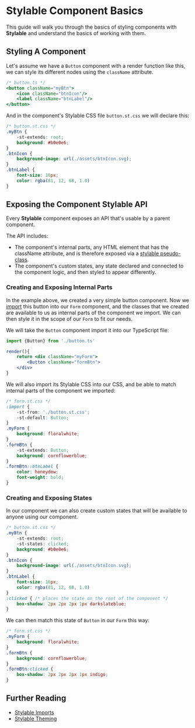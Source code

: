 # Stylable Component Basics

This guide will walk you through the basics of styling components with **Stylable** and understand the basics of working with them. 

## Styling A Component 

Let's assume we have a `Button` component with a render function like this, we can style its different nodes using the `className` attribute.

```jsx
/* button.ts */
<button className="myBtn">
    <icon className="btnIcon"/>
    <label className="btnLabel"/>
</button>
```

And in the component's Stylable CSS file `button.st.css` we will declare this:

```css
/* button.st.css */
.myBtn {
    -st-extends: root; 
    background: #b0e0e6;
}
.btnIcon {
    background-image: url(./assets/btnIcon.svg);
}
.btnLabel {
    font-size: 16px;
    color: rgba(81, 12, 68, 1.0)
}
```

## Exposing the Component Stylable API

Every **Stylable** component exposes an API that's usable by a parent component.

The API includes:
* The component's internal parts, any HTML element that has the className attribute, and is therefore exposed via a [stylable pseudo-class](../references/pseudo-classes.md).
* The component's custom states, any state declared and connected to the component logic, and then styled to appear differently.

### Creating and Exposing Internal Parts

In the example above, we created a very simple button component. Now we [import](../references/imports.md) this button into our `Form` component, and the classes that we created are available to us as internal parts of the component we import. We can then style it in the scope of our `Form` to fit our needs.

We will take the `Button` component import it into our TypeScript file:

```jsx
import {Button} from './button.ts'

render(){
    return <div className="myForm">
        <Button className="formBtn">
    </div>
}
```

We will also import its Stylable CSS into our CSS, and be able to match internal parts of the component we imported:

```css
/* form.st.css */
:import {
    -st-from: './button.st.css';
    -st-default: Button;
}
.myForm {
    background: floralwhite;
}
.formBtn {
    -st-extends: Button;
    background: cornflowerblue;
}
.formBtn::btnLabel {
    color: honeydew;
    font-weight: bold;
}
```

### Creating and Exposing States

In our component we can also create custom states that will be available to anyone using our component.

```css
/* button.st.css */
.myBtn {
    -st-extends: root; 
    -st-states: clicked;
    background: #b0e0e6;
}
.btnIcon {
    background-image: url(./assets/btnIcon.svg);
}
.btnLabel {
    font-size: 16px;
    color: rgba(81, 12, 68, 1.0)
}
:clicked { /* places the state on the root of the component */
    box-shadow: 2px 2px 2px 1px darkslateblue;
}
```

We can then match this state of `Button` in our `Form` this way:

```css
/* form.st.css */
.myForm {
    background: floralwhite;
}
.formBtn {
    background: cornflowerblue;
}
.formBtn:clicked {
    box-shadow: 2px 2px 2px 1px indigo;
}
```

## Further Reading

* [Stylable Imports](./stylable-imports-guide.md)
* [Stylable Theming](./stylable-theming-guide.md)
